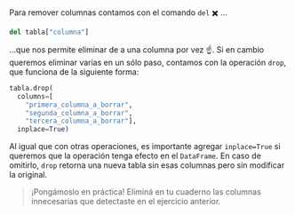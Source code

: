 Para remover columnas contamos con el comando `del` ✖️ ...

```python
del tabla["columna"]
```

...que nos permite eliminar de a una columna por vez ☝️. Si en cambio queremos eliminar varias en un sólo paso, contamos con la operación `drop`, que funciona de la siguiente forma:

```python
tabla.drop(
  columns=[
    "primera_columna_a_borrar",
    "segunda_columna_a_borrar",
    "tercera_columna_a_borrar"],
  inplace=True)
```

Al igual que con otras operaciones, es importante agregar `inplace=True` si queremos que la operación tenga efecto en el `DataFrame`. En caso de omitirlo, `drop` retorna una nueva tabla sin esas columnas pero sin modificar la original.

> ¡Pongámoslo en práctica! Eliminá en tu cuaderno las columnas innecesarias que detectaste en el ejercicio anterior.
